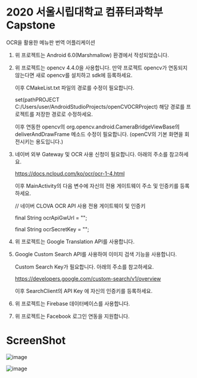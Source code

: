 # 2020 서울시립대학교 컴퓨터과학부 Capstone

OCR을 활용한 메뉴판 번역 어플리케이션

1. 위 프로젝트는 Android 6.0(Marshmallow) 환경에서 작성되었습니다.

2. 위 프로젝트는 opencv 4.4.0을 사용합니다. 만약 프로젝트 opencv가 연동되지 않는다면 새로 opencv를 설치하고 sdk에 등록하세요.

   이후 CMakeList.txt 파일의 경로를 수정이 필요합니다.
   
   set(pathPROJECT C:/Users/user/AndroidStudioProjects/openCVOCRProject) 해당 경로를 프로젝트를 저장한 경로로 수정하세요.
   
   
   이후 연동한 opencv의 org.opencv.android.CameraBridgeViewBase의 deliverAndDrawFrame 메소드 수정이 필요합니다. (openCV의 기본 화면을 회전시키는 용도입니다.)
   
  
3. 네이버 외부 Gateway 및 OCR 사용 신청이 필요합니다. 아래의 주소를 참고하세요.

   https://docs.ncloud.com/ko/ocr/ocr-1-4.html

   이후 MainActivity의 다음 변수에 자신의 전용 게이트웨이 주소 및 인증키를 등록하세요.

   // 네이버 CLOVA OCR API 사용 전용 게이트웨이 및 인증키

   final String ocrApiGwUrl = "";

   final String ocrSecretKey = "";

4. 위 프로젝트는 Google Translation API를 사용합니다.

5. Google Custom Search API를 사용하여 이미지 검색 기능을 사용합니다.

    Custom Search Key가 필요합니다. 아래의 주소를 참고하세요.

    https://developers.google.com/custom-search/v1/overview

    이후 SearchClient의 API Key 에 자신의 인증키를 등록하세요.
    

6. 위 프로젝트는 Firebase 데이터베이스를 사용합니다.
    
7. 위 프로젝트는 Facebook 로그인 연동을 지원합니다.

ScreenShot
=============================
![image](https://user-images.githubusercontent.com/30149272/98258485-47961000-1fc4-11eb-8dce-c87603ea6d44.png)

![image](https://user-images.githubusercontent.com/30149272/98444411-e3568600-2154-11eb-8103-96a35ccfe599.png)
